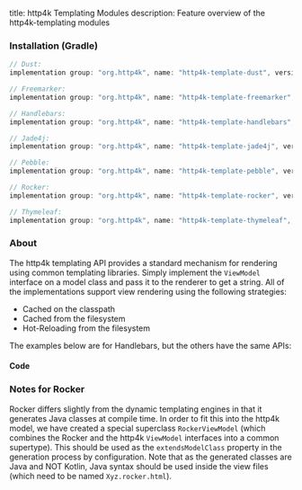 title: http4k Templating Modules
description: Feature overview of the http4k-templating modules

### Installation (Gradle)

```groovy
// Dust: 
implementation group: "org.http4k", name: "http4k-template-dust", version: "4.41.0.0"

// Freemarker: 
implementation group: "org.http4k", name: "http4k-template-freemarker", version: "4.41.0.0"

// Handlebars: 
implementation group: "org.http4k", name: "http4k-template-handlebars", version: "4.41.0.0"

// Jade4j: 
implementation group: "org.http4k", name: "http4k-template-jade4j", version: "4.41.0.0"

// Pebble: 
implementation group: "org.http4k", name: "http4k-template-pebble", version: "4.41.0.0"

// Rocker: 
implementation group: "org.http4k", name: "http4k-template-rocker", version: "4.41.0.0"

// Thymeleaf: 
implementation group: "org.http4k", name: "http4k-template-thymeleaf", version: "4.41.0.0"
```

### About
The http4k templating API provides a standard mechanism for rendering using common templating libraries. Simply implement the `ViewModel` interface on a model class and pass it to the renderer to get a string. All of the implementations support view rendering using the following strategies:

* Cached on the classpath
* Cached from the filesystem
* Hot-Reloading from the filesystem

The examples below are for Handlebars, but the others have the same APIs:

#### Code  [<img class="octocat"/>](https://github.com/http4k/http4k/blob/master/src/docs/guide/reference/templating/example.kt)

<script src="https://gist-it.appspot.com/https://github.com/http4k/http4k/blob/master/src/docs/guide/reference/templating/example.kt"></script>

### Notes for Rocker
Rocker differs slightly from the dynamic templating engines in that it generates Java classes at compile time. In order to fit this into the http4k model, we have created a special superclass `RockerViewModel` (which combines the Rocker and the http4k `ViewModel` interfaces into a common supertype). This should be used as the `extendsModelClass` property in the generation process by configuration. Note that as the generated classes are Java and NOT Kotlin, Java syntax should be used inside the view files (which need to be named `Xyz.rocker.html`).

[http4k]: https://http4k.org
